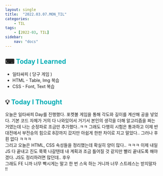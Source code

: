 ```yaml
---
layout: single
title:  "2022.03.07.MON_TIL"
categories: 
    - TIL
tags: 
    - [2022-03, TIL]
sidebar:
    nav: "docs"
---
```



## ⌨ <a style="color:#00adb5">Today I Learned</a>
- 일타싸피 ( 당구 게임 )
- HTML - Table, Img 복습
- CSS - Font, Text 복습

## 💡 <a style="color:#00adb5">Today I Thought</a>
오늘은 일타싸피 Day를 진행했다. 포켓볼 게임을 통해 각도와 길이를 계산해 공을 넣었다. 기본 코드 자체가 거의 다 나와있어서 거기서 본인의 생각을 더해 알고리즘을 짜는 거였는데 나는 순정파로 조금만 추가했다..ㅋㅋ 그래도 다행히 시험은 통과하고 이제 반 대전에서 부전승의 힘으로 8강까지 갔지만 아쉽게 한판 차이로 지고 말았다.. 그러나 후횐 없다 ㅋㅋㅋ<br>
그리고 오늘은 HTML, CSS 속성들을 정리했는데 확실히 양이 많다.. ㅋㅋㅋ 
이제 내일 JS 다 끝내고 진도 쭉쭉 나갈텐데 내 계획과 조금 틀어질 것 같지만 빨리 끝내도록 해야겠다. JS도 정리하려면 많던데.. 후우 <br>
그래도 FE 니까 너무 빡시게는 말고 한 번 스윽 하는 거니까 너무 스트레스는 받지말자 !! 